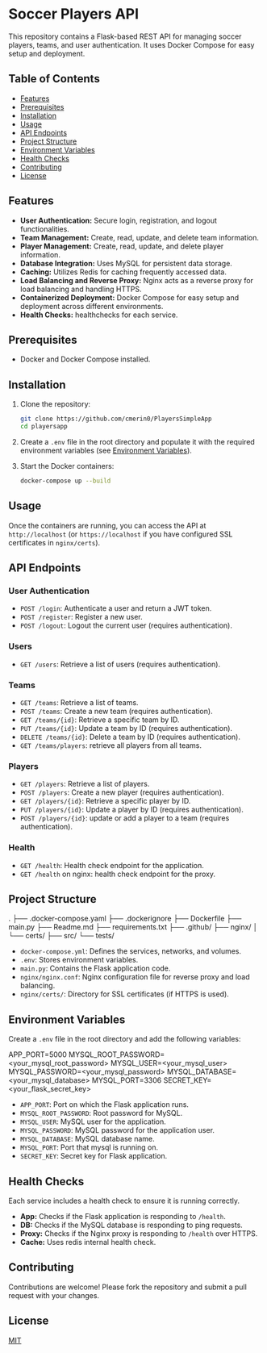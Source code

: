 # Soccer Players API

This repository contains a Flask-based REST API for managing soccer players, teams, and user authentication. It uses Docker Compose for easy setup and deployment.

## Table of Contents

- [Features](#features)
- [Prerequisites](#prerequisites)
- [Installation](#installation)
- [Usage](#usage)
- [API Endpoints](#api-endpoints)
- [Project Structure](#project-structure)
- [Environment Variables](#environment-variables)
- [Health Checks](#health-checks)
- [Contributing](#contributing)
- [License](#license)

## Features

-   **User Authentication:** Secure login, registration, and logout functionalities.
-   **Team Management:** Create, read, update, and delete team information.
-   **Player Management:** Create, read, update, and delete player information.
-   **Database Integration:** Uses MySQL for persistent data storage.
-   **Caching:** Utilizes Redis for caching frequently accessed data.
-   **Load Balancing and Reverse Proxy:** Nginx acts as a reverse proxy for load balancing and handling HTTPS.
-   **Containerized Deployment:** Docker Compose for easy setup and deployment across different environments.
-   **Health Checks:** healthchecks for each service.

## Prerequisites

-   Docker and Docker Compose installed.

## Installation

1.  Clone the repository:

    ```bash
    git clone https://github.com/cmerin0/PlayersSimpleApp
    cd playersapp
    ```

2.  Create a `.env` file in the root directory and populate it with the required environment variables (see [Environment Variables](#environment-variables)).

3.  Start the Docker containers:

    ```bash
    docker-compose up --build
    ```

## Usage

Once the containers are running, you can access the API at `http://localhost` (or `https://localhost` if you have configured SSL certificates in `nginx/certs`).

## API Endpoints

### User Authentication

-   `POST /login`: Authenticate a user and return a JWT token.
-   `POST /register`: Register a new user.
-   `POST /logout`: Logout the current user (requires authentication).

### Users

-   `GET /users`: Retrieve a list of users (requires authentication).

### Teams

-   `GET /teams`: Retrieve a list of teams.
-   `POST /teams`: Create a new team (requires authentication).
-   `GET /teams/{id}`: Retrieve a specific team by ID.
-   `PUT /teams/{id}`: Update a team by ID (requires authentication).
-   `DELETE /teams/{id}`: Delete a team by ID (requires authentication).
-   `GET /teams/players`: retrieve all players from all teams.

### Players

-   `GET /players`: Retrieve a list of players.
-   `POST /players`: Create a new player (requires authentication).
-   `GET /players/{id}`: Retrieve a specific player by ID.
-   `PUT /players/{id}`: Update a player by ID (requires authentication).
-   `POST /players/{id}`: update or add a player to a team (requires authentication).

### Health

-   `GET /health`: Health check endpoint for the application.
-   `GET /health` on nginx: health check endpoint for the proxy.

## Project Structure

.
├── .docker-compose.yaml
├── .dockerignore
├── Dockerfile
├── main.py
├── Readme.md
├── requirements.txt
├── .github/
├── nginx/
│   └── certs/
├── src/
└── tests/

-   `docker-compose.yml`: Defines the services, networks, and volumes.  
-   `.env`: Stores environment variables.  
-   `main.py`: Contains the Flask application code.  
-   `nginx/nginx.conf`: Nginx configuration file for reverse proxy and load balancing.  
-   `nginx/certs/`: Directory for SSL certificates (if HTTPS is used).  

## Environment Variables

Create a `.env` file in the root directory and add the following variables:

APP_PORT=5000
MYSQL_ROOT_PASSWORD=<your_mysql_root_password>
MYSQL_USER=<your_mysql_user>
MYSQL_PASSWORD=<your_mysql_password>
MYSQL_DATABASE=<your_mysql_database>
MYSQL_PORT=3306
SECRET_KEY=<your_flask_secret_key>

-   `APP_PORT`: Port on which the Flask application runs.  
-   `MYSQL_ROOT_PASSWORD`: Root password for MySQL.  
-   `MYSQL_USER`: MySQL user for the application.  
-   `MYSQL_PASSWORD`: MySQL password for the application user.  
-   `MYSQL_DATABASE`: MySQL database name.  
-   `MYSQL_PORT`: Port that mysql is running on.  
-   `SECRET_KEY`: Secret key for Flask application.  

## Health Checks

Each service includes a health check to ensure it is running correctly.

-   **App:** Checks if the Flask application is responding to `/health`.
-   **DB:** Checks if the MySQL database is responding to ping requests.
-   **Proxy:** Checks if the Nginx proxy is responding to `/health` over HTTPS.
-   **Cache:** Uses redis internal health check.

## Contributing

Contributions are welcome! Please fork the repository and submit a pull request with your changes.

## License

[MIT](LICENSE)